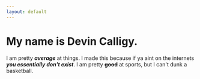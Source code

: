 ```yaml
---
layout: default
---
```


# My name is Devin Calligy. 

I am pretty _**average**_ at things. I made this because if ya aint on the internets _**you essentially don't exist**_. I am pretty ~~**good**~~ at sports, but I can't dunk a basketball.

